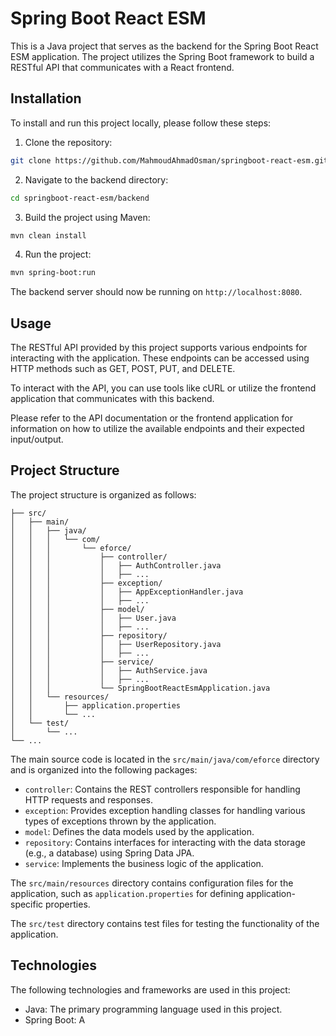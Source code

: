 # Spring Boot React ESM

This is a Java project that serves as the backend for the Spring Boot React ESM application. The project utilizes the Spring Boot framework to build a RESTful API that communicates with a React frontend.


## Installation

To install and run this project locally, please follow these steps:

1. Clone the repository:

```bash
git clone https://github.com/MahmoudAhmadOsman/springboot-react-esm.git
```

2. Navigate to the backend directory:

```bash
cd springboot-react-esm/backend
```

3. Build the project using Maven:

```bash
mvn clean install
```

4. Run the project:

```bash
mvn spring-boot:run
```

The backend server should now be running on `http://localhost:8080`.

## Usage

The RESTful API provided by this project supports various endpoints for interacting with the application. These endpoints can be accessed using HTTP methods such as GET, POST, PUT, and DELETE.

To interact with the API, you can use tools like cURL or utilize the frontend application that communicates with this backend.

Please refer to the API documentation or the frontend application for information on how to utilize the available endpoints and their expected input/output.

## Project Structure

The project structure is organized as follows:

```
├── src/
│   ├── main/
│   │   ├── java/
│   │   │   └── com/
│   │   │       └── eforce/
│   │   │           ├── controller/
│   │   │           │   ├── AuthController.java
│   │   │           │   ├── ...
│   │   │           ├── exception/
│   │   │           │   ├── AppExceptionHandler.java
│   │   │           │   ├── ...
│   │   │           ├── model/
│   │   │           │   ├── User.java
│   │   │           │   ├── ...
│   │   │           ├── repository/
│   │   │           │   ├── UserRepository.java
│   │   │           │   ├── ...
│   │   │           ├── service/
│   │   │           │   ├── AuthService.java
│   │   │           │   ├── ...
│   │   │           └── SpringBootReactEsmApplication.java
│   │   └── resources/
│   │       ├── application.properties
│   │       └── ...
│   └── test/
│       └── ...
└── ...
```

The main source code is located in the `src/main/java/com/eforce` directory and is organized into the following packages:

- `controller`: Contains the REST controllers responsible for handling HTTP requests and responses.
- `exception`: Provides exception handling classes for handling various types of exceptions thrown by the application.
- `model`: Defines the data models used by the application.
- `repository`: Contains interfaces for interacting with the data storage (e.g., a database) using Spring Data JPA.
- `service`: Implements the business logic of the application.

The `src/main/resources` directory contains configuration files for the application, such as `application.properties` for defining application-specific properties.

The `src/test` directory contains test files for testing the functionality of the application.

## Technologies

The following technologies and frameworks are used in this project:

- Java: The primary programming language used in this project.
- Spring Boot: A